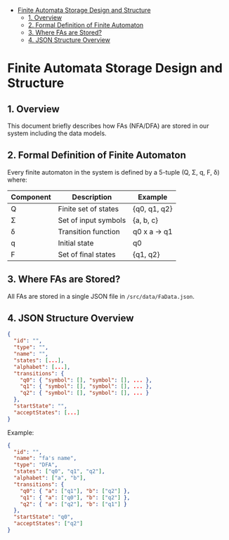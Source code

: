 - [Finite Automata Storage Design and Structure](#finite-automata-storage-design-and-structure)
  - [1. Overview](#1-overview)
  - [2. Formal Definition of Finite Automaton](#2-formal-definition-of-finite-automaton)
  - [3. Where FAs are Stored?](#3-where-fas-are-stored)
  - [4. JSON Structure Overview](#4-json-structure-overview)

# Finite Automata Storage Design and Structure

## 1. Overview

This document briefly describes how FAs (NFA/DFA) are stored in our system including the data models.

## 2. Formal Definition of Finite Automaton

Every finite automaton in the system is defined by a 5-tuple (Q, Σ, q, F, δ) where:

| Component | Description          | Example      |
| --------- | -------------------- | ------------ |
| Q         | Finite set of states | {q0, q1, q2} |
| Σ         | Set of input symbols | {a, b, c}    |
| δ         | Transition function  | q0 x a -> q1 |
| q         | Initial state        | q0           |
| F         | Set of final states  | {q1, q2}     |

## 3. Where FAs are Stored?

All FAs are stored in a single JSON file in `/src/data/FaData.json`.

## 4. JSON Structure Overview

```json
{
  "id": "",
  "type": "",
  "name": "",
  "states": [...],
  "alphabet": [...],
  "transitions": {
    "q0": { "symbol": [], "symbol": [], ... },
    "q1": { "symbol": [], "symbol": [], ... },
    "q2": { "symbol": [], "symbol": [], ... }
  },
  "startState": "",
  "acceptStates": [...]
}
```

Example:

```json
{
  "id": "",
  "name": "fa's name",
  "type": "DFA",
  "states": ["q0", "q1", "q2"],
  "alphabet": ["a", "b"],
  "transitions": {
    "q0": { "a": ["q1"], "b": ["q2"] },
    "q1": { "a": ["q0"], "b": ["q2"] },
    "q2": { "a": ["q2"], "b": ["q1"] }
  },
  "startState": "q0",
  "acceptStates": ["q2"]
}
```
